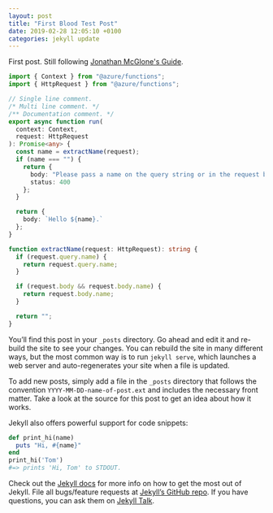 ```yaml
---
layout: post
title: "First Blood Test Post"
date: 2019-02-28 12:05:10 +0100
categories: jekyll update
---
```


First post. Still following [Jonathan McGlone's Guide](http://jmcglone.com/guides/github-pages/).

```typescript
import { Context } from "@azure/functions";
import { HttpRequest } from "@azure/functions";

// Single line comment.
/* Multi line comment. */
/** Documentation comment. */
export async function run(
  context: Context,
  request: HttpRequest
): Promise<any> {
  const name = extractName(request);
  if (name === "") {
    return {
      body: "Please pass a name on the query string or in the request body",
      status: 400
    };
  }

  return {
    body: `Hello ${name}.`
  };
}

function extractName(request: HttpRequest): string {
  if (request.query.name) {
    return request.query.name;
  }

  if (request.body && request.body.name) {
    return request.body.name;
  }

  return "";
}
```

You’ll find this post in your `_posts` directory. Go ahead and edit it and re-build the site to see your changes. You can rebuild the site in many different ways, but the most common way is to run `jekyll serve`, which launches a web server and auto-regenerates your site when a file is updated.

To add new posts, simply add a file in the `_posts` directory that follows the convention `YYYY-MM-DD-name-of-post.ext` and includes the necessary front matter. Take a look at the source for this post to get an idea about how it works.

Jekyll also offers powerful support for code snippets:

```ruby
def print_hi(name)
  puts "Hi, #{name}"
end
print_hi('Tom')
#=> prints 'Hi, Tom' to STDOUT.
```

Check out the [Jekyll docs][jekyll-docs] for more info on how to get the most out of Jekyll. File all bugs/feature requests at [Jekyll’s GitHub repo][jekyll-gh]. If you have questions, you can ask them on [Jekyll Talk][jekyll-talk].

[jekyll-docs]: https://jekyllrb.com/docs/home
[jekyll-gh]:   https://github.com/jekyll/jekyll
[jekyll-talk]: https://talk.jekyllrb.com/
